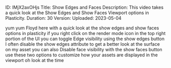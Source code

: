 ID: IMjX2axOHjs
Title: Show Edges and Faces
Description: This video takes a quick look at the Show Edges and Show Faces Viewport options in Plasticity.
Duration: 30
Version: 
Uploaded: 2023-05-04

yum yum Floyd here with a quick look at
the show edges and show faces options in
plasticity if you right click on the
render mode icon in the top right
portion of the UI you can toggle Edge
visibility using the show edges button I
often disable the show edges attribute
to get a better look at the surface on
my asset you can also Disable face
visibility with the show faces button
use these two options to customize how
your assets are displayed in the
viewport oh look at the time
